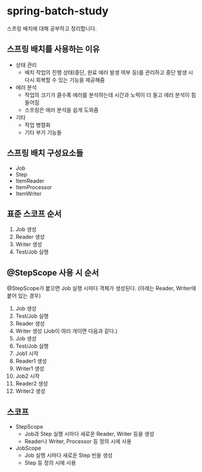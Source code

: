 # spring-batch-study

스프링 배치에 대해 공부하고 정리합니다.

## 스프링 배치를 사용하는 이유
* 상태 관리
  * 배치 작업의 진행 상태(중단, 완료 에러 발생 여부 등)를 관리하고 중단 발생 시 다시 회복할 수 있는 기능을 제공해줌 
* 에러 분석
  * 작업의 크기가 클수록 에러를 분석하는데 시간과 노력이 더 들고 에러 분석이 힘들어짐
  * 스프링은 에러 분석을 쉽게 도와줌
* 기타
  * 작업 병렬화
  * 기타 부가 기능들

## 스프링 배치 구성요소들
* Job
* Step
* ItemReader
* ItemProcessor
* ItemWriter

## 표준 스코프 순서
1. Job 생성
2. Reader 생성 
3. Writer 생성
4. Test/Job 실행

## @StepScope 사용 시 순서
@StepScope가 붙으면 Job 실행 시마다 객체가 생성된다.
(아래는 Reader, Writer에 붙어 있는 경우)
1. Job 생성 
2. Test/Job 실행
3. Reader 생성
4. Writer 생성
(Job이 여러 개이면 다음과 같다.)
1. Job 생성
2. Test/Job 실행
3. Job1 시작 
4. Reader1 생성
5. Writer1 생성 
6. Job2 시작 
7. Reader2 생성
8. Writer2 생성

## 스코프
* StepScope
  * Job과 Step 실행 시마다 새로운 Reader, Writer 등을 생성
  * Reader나 Writer, Processor 등 정의 시에 사용
* JobScope
  * Job 실행 시마다 새로운 Step 빈을 생성
  * Step 등 정의 시에 사용